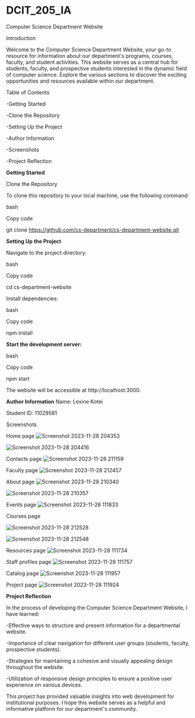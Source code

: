 # DCIT_205_IA
Computer Science Department Website

Introduction

Welcome to the Computer Science Department Website, your go-to resource for information about our department's programs, courses, faculty, and student activities. This website serves as a central hub for students, faculty, and prospective students interested in the dynamic field of computer science. Explore the various sections to discover the exciting opportunities and resources available within our department.

Table of Contents

-Getting Started

-Clone the Repository

-Setting Up the Project

-Author Information

-Screenshots

-Project Reflection


**Getting Started**

Clone the Repository

To clone this repository to your local machine, use the following command:

bash

Copy code

git clone https://github.com/cs-department/cs-department-website.git

**Setting Up the Project**

Navigate to the project directory:

bash

Copy code

cd cs-department-website

Install dependencies:

bash

Copy code

npm install

**Start the development server:**

bash

Copy code

npm start

The website will be accessible at http://localhost:3000.

**Author Information**
Name: Lexine Kotei

Student ID: 11029581

Screenshots

Home page
![Screenshot 2023-11-28 204353](https://github.com/DevSavante/11029581_DCIT205/assets/151789625/83cdff5b-d626-440f-b232-b7cbeb8e00a5)



![Screenshot 2023-11-28 204416](https://github.com/DevSavante/11029581_DCIT205/assets/151789625/d8c7fd56-0684-461b-922d-bd1eb76b8076)

Contacts page
![Screenshot 2023-11-28 211159](https://github.com/DevSavante/11029581_DCIT205/assets/151789625/8da1b2fb-bfdf-4a6b-b6bf-754f952175ae)


Faculty page
![Screenshot 2023-11-28 212457](https://github.com/DevSavante/11029581_DCIT205/assets/151789625/ff3df2be-5ddb-410e-ae8e-d8daba17cbbd)

About page
![Screenshot 2023-11-28 210340](https://github.com/DevSavante/11029581_DCIT205/assets/151789625/e8178c54-d27b-4199-8bec-4301f0ba2d13)


![Screenshot 2023-11-28 210357](https://github.com/DevSavante/11029581_DCIT205/assets/151789625/644e65c5-9c9a-43cd-a391-af4076b4b160)

Events page
![Screenshot 2023-11-28 111833](https://github.com/DevSavante/11029581_DCIT205/assets/151789625/c10eb9ed-9f55-428d-bf69-f3fb5a3154d5)

Courses page


![Screenshot 2023-11-28 212528](https://github.com/DevSavante/11029581_DCIT205/assets/151789625/b0f073f0-454f-461c-92c3-db6431307da6)


![Screenshot 2023-11-28 212548](https://github.com/DevSavante/11029581_DCIT205/assets/151789625/b4ad404a-900c-48ca-ab9c-dda131c45885)

Resources page
![Screenshot 2023-11-28 111734](https://github.com/DevSavante/11029581_DCIT205/assets/151789625/d6b90fe4-c8af-48ef-8c34-91c2e3fb6e37)

Staff profiles page
![Screenshot 2023-11-28 111757](https://github.com/DevSavante/11029581_DCIT205/assets/151789625/de0d512d-f693-4590-b52d-2b0ae7898f04)

Catalog page
![Screenshot 2023-11-28 111957](https://github.com/DevSavante/11029581_DCIT205/assets/151789625/b9b90658-73ee-4d54-b7a8-5cd532a01aff)

Project page
![Screenshot 2023-11-28 111924](https://github.com/DevSavante/11029581_DCIT205/assets/151789625/bd757d7d-f019-4f57-ac83-84ccb75954f9)



**Project Reflection**

In the process of developing the Computer Science Department Website, I have learned:

-Effective ways to structure and present information for a departmental website.

-Importance of clear navigation for different user groups (students, faculty, prospective students).

-Strategies for maintaining a cohesive and visually appealing design throughout the website.

-Utilization of responsive design principles to ensure a positive user experience on various devices.

This project has provided valuable insights into web development for institutional purposes. I hope this website serves as a helpful and informative platform for our department's community.
